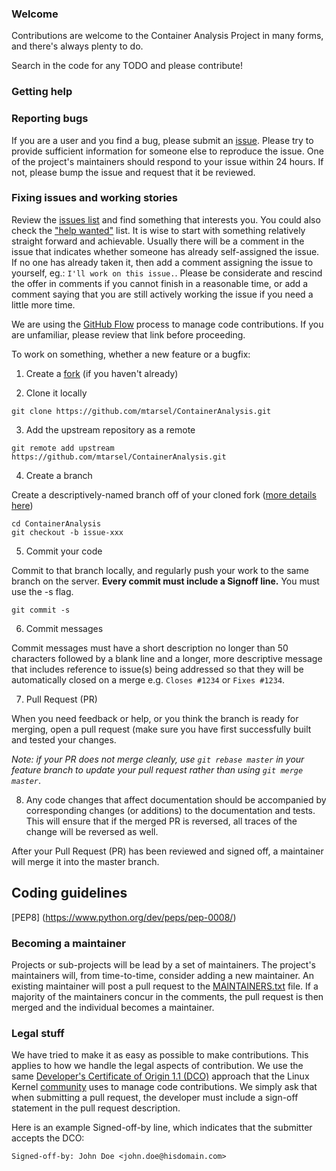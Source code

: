 ### Welcome

Contributions are welcome to the Container Analysis Project in many forms, and there's always plenty to do.

Search in the code for any TODO and please contribute!

### Getting help

### Reporting bugs
If you are a user and you find a bug, please submit an [issue](https://github.com/mtarsel/ContainerAnalysis/issues). Please try to provide sufficient information for someone else to reproduce the issue. One of the project's maintainers should respond to your issue within 24 hours. If not, please bump the issue and request that it be reviewed.

### Fixing issues and working stories
Review the [issues list](https://github.com/mtarsel/ContainerAnalysis/issues) and find something that interests you. You could also check the ["help wanted"](https://github.com/mtarsel/ContainerAnalysis/issues?q=is%3Aissue+is%3Aopen+label%3A%22help+wanted%22) list. It is wise to start with something relatively straight forward and achievable. Usually there will be a comment in the issue that indicates whether someone has already self-assigned the issue. If no one has already taken it, then add a comment assigning the issue to yourself, eg.: ```I'll work on this issue.```. Please be considerate and rescind the offer in comments if you cannot finish in a reasonable time, or add a comment saying that you are still actively working the issue if you need a little more time.

We are using the [GitHub Flow](https://guides.github.com/introduction/flow/) process to manage code contributions. If you are unfamiliar, please review that link before proceeding.

To work on something, whether a new feature or a bugfix:
  1. Create a [fork](https://help.github.com/articles/fork-a-repo/) (if you haven't already)

  2. Clone it locally
  ```
  git clone https://github.com/mtarsel/ContainerAnalysis.git
  ```
  3. Add the upstream repository as a remote
  ```
  git remote add upstream https://github.com/mtarsel/ContainerAnalysis.git
  ```
  4. Create a branch

  Create a descriptively-named branch off of your cloned fork ([more details here](https://help.github.com/articles/syncing-a-fork/))
  ```
  cd ContainerAnalysis
  git checkout -b issue-xxx
  ```
  5. Commit your code

  Commit to that branch locally, and regularly push your work to the same branch on the server. __Every commit must include a Signoff line.__ You must use the -s flag. 
  
  ```git commit -s```

  6. Commit messages

  Commit messages must have a short description no longer than 50 characters followed by a blank line and a longer, more descriptive message that includes reference to issue(s) being addressed so that they will be automatically closed on a merge e.g. ```Closes #1234``` or ```Fixes #1234```.

  7. Pull Request (PR)

  When you need feedback or help, or you think the branch is ready for merging, open a pull request (make sure you have first successfully built and tested your changes.

   _Note: if your PR does not merge cleanly, use ```git rebase master``` in your feature branch to update your pull request rather than using ```git merge master```_.

  8. Any code changes that affect documentation should be accompanied by corresponding changes (or additions) to the documentation and tests. This will ensure that if the merged PR is reversed, all traces of the change will be reversed as well.

After your Pull Request (PR) has been reviewed and signed off, a maintainer will merge it into the master branch.

## Coding guidelines

[PEP8] (https://www.python.org/dev/peps/pep-0008/)

### Becoming a maintainer
Projects or sub-projects will be lead by a set of maintainers. The project's maintainers will, from time-to-time, consider adding a new maintainer. An existing maintainer will post a pull request to the [MAINTAINERS.txt](MAINTAINERS.txt) file. If a majority of the maintainers concur in the comments, the pull request is then merged and the individual becomes a maintainer.

### Legal stuff
We have tried to make it as easy as possible to make contributions. This applies to how we handle the legal aspects of contribution. We use the same [Developer's Certificate of Origin 1.1 (DCO)](https://github.com/mtarsel/ContainerAnalysis/blob/master/docs/DCO.txt) approach that the Linux Kernel [community](http://elinux.org/Developer_Certificate_Of_Origin) uses to manage code contributions.
We simply ask that when submitting a pull request, the developer must include a sign-off statement in the pull request description.

Here is an example Signed-off-by line, which indicates that the submitter accepts the DCO:

```
Signed-off-by: John Doe <john.doe@hisdomain.com>
```
